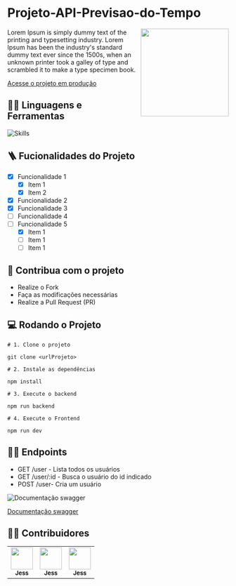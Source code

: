 # Projeto-API-Previsao-do-Tempo



<img src="../images/haze-programmer-writing-code-on-laptop-1.png" width="200px" align="right" >
  <p align="left">
Lorem Ipsum is simply dummy text of the printing and typesetting industry. Lorem Ipsum has been the industry's standard dummy text ever since the 1500s, when an unknown printer took a galley of type and scrambled it to make a type specimen book.
  </p>

[Acesse o projeto em produção](https://projetocss-jesscoder.netlify.app/)

## :man_mechanic: Linguagens e Ferramentas

![Skills](https://skillicons.dev/icons?i=HTML,CSS,js,)

## :ladder: Fucionalidades do Projeto

- [x] Funcionalidade 1
  - [x] Item 1
  - [x] Item 2
- [x] Funcionalidade 2
- [x] Funcionalidade 3
- [ ] Funcionalidade 4
- [ ] Funcionalidade 5
  - [x] Item 1
  - [ ] Item 1
  - [ ] Item 1

## :triangular_flag_on_post: Contribua com o projeto

- Realize o Fork
- Faça as modificações necessárias
- Realize a Pull Request (PR)

## :computer: Rodando o Projeto

```shell
# 1. Clone o projeto

git clone <urlProjeto>

# 2. Instale as dependências

npm install

# 3. Execute o backend

npm run backend

# 4. Execute o Frontend

npm run dev
```

## :sassy_man: Endpoints

- GET /user - Lista todos os usuários
- GET /user/:id - Busca o usuário do id indicado
- POST /user- Cria um usuário

![Documentação swagger](https://i.imgur.com/BpjcHZ8.png)

[Documentação swagger](https://swagger.io/)

## :technologist: Contribuidores

<table>
  <tr>
    <td align="center"><a href="https://github.com/jessicamedeirosp"><img src="https://avatars.githubusercontent.com/u/20779100?v=4" width="50px;" alt=""/><br /><sub><b>Jess</b></sub></a><br /></td>
    <td align="center"><a href="https://github.com/jessicamedeirosp"><img src="https://avatars.githubusercontent.com/u/20779100?v=4" width="50px;" alt=""/><br /><sub><b>Jess</b></sub></a><br /></td>
    <td align="center"><a href="https://github.com/jessicamedeirosp"><img src="https://avatars.githubusercontent.com/u/20779100?v=4" width="50px;" alt=""/><br /><sub><b>Jess</b></sub></a><br /></td>
   
    
  </tr>
</table>
